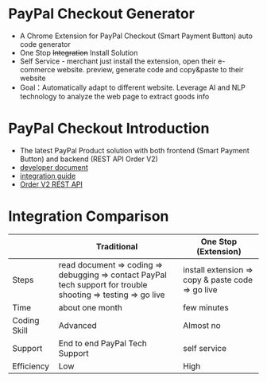 # PayPal Checkout Generator
- A Chrome Extension for PayPal Checkout (Smart Payment Button) auto code generator
- One Stop ~~Integration~~ Install Solution
- Self Service - merchant just install the extension, open their e-commerce website. preview, generate code and copy&paste to their website
- Goal：Automatically adapt to different website. Leverage AI and NLP technology to analyze the web page to extract goods info 



# PayPal Checkout Introduction
- The latest PayPal Product solution with both frontend (Smart Payment Button) and backend (REST API Order V2)
- [developer document](https://developer.paypal.com/docs/checkout/)
- [integration guide](https://developer.paypal.com/docs/checkout/integrate/)
- [Order V2 REST API](https://developer.paypal.com/docs/api/orders/v2/)



# Integration Comparison

| |Traditional | One Stop (Extension) |
| ----------- |----------------------- | --------------------- |
| Steps | read document => coding => debugging => contact PayPal tech support for trouble shooting => testing => go live | install extension => copy & paste code => go live |
| Time | about one month  | few minutes |
| Coding Skill | Advanced  | Almost no|
| Support | End to end PayPal Tech Support | self service |
| Efficiency | Low  | High |